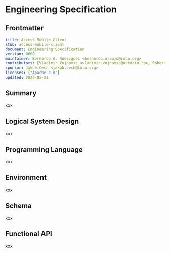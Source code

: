 # Engineering Specification
[engineering-spec]: #engineering-spec

## Frontmatter
[frontmatter]: #frontmatter

```yaml
title: Access Mobile Client
stub: access-mobile-client
document: Engineering Specification
version: 0000
maintainer: Bernardo A. Rodrigues <bernardo.araujo@iota.org>
contributors: [Vladimir Vojnovic <vladimir.vojnovic@nttdata.ro>, Robert Černjanski <robert.cernjanski@nttdata.ro>]
sponsor: Jakub Cech <jakub.cech@iota.org>
licenses: ["Apache-2.0"]
updated: 2020-05-21
```

<!--
Engineering Specifications inform developers about the exact shape of
the way the piece of software was built, using paradigms relevant to the
programming language that this project has been built with. The document
seeks to describe in exacting detail "how it works". It describes a
specific implementation of a logical design.

In some cases there may not be a separate logical specification, so the
Implementation Specification documents the design of a reference
implementation that satisfies the requirements set out in the
Behavioral and Structural Requirements Specifications.
-->

## Summary
[summary]: #summary
<!--
Short summary of this document.
-->

<!--
ToDo: write this
-->
xxx

## Logical System Design
[system-design]: #system-design
<!--
Please describe all of the current components of the system from a logical
perspective.
-->

<!--
ToDo: write this
-->
xxx

## Programming Language
[language]: #language
<!--
Please describe the language, minimal version and any other details necessary.
-->

<!--
ToDo: write this
-->
xxx

## Environment
[environment]: #environment
<!--
Please describe the environment and any other details necessary.
-->

<!--
ToDo: write this
-->
xxx

## Schema
[schema]: #schema
<!--
If appropriate, please add the schema here.
-->

<!--
ToDo: write this
-->
xxx

## Functional API
[api]: #api
<!--
Please use the structural needs of the language used. This may be entirely
generated from code / code comments but must always be kept up to date as
the project grows.

Requirements for functions:
- function name
- parameters with:
  - handle
  - description
  - explicit type / length
  - example
- returns
- errors
-->

<!--
ToDo: write this
-->
xxx
